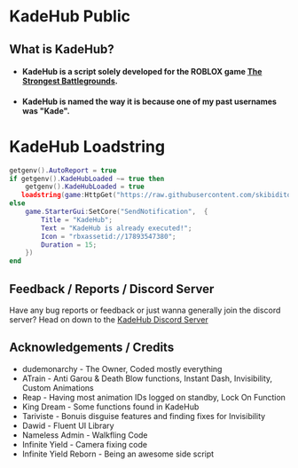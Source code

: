 
# KadeHub Public
## What is KadeHub?
- #### KadeHub is a script solely developed for the ROBLOX game [The Strongest Battlegrounds](https://www.roblox.com/games/10449761463/The-Strongest-Battlegrounds?AssetId=10449761463).
- #### KadeHub is named the way it is because one of my past usernames was "Kade".


# KadeHub Loadstring
```lua
getgenv().AutoReport = true
if getgenv().KadeHubLoaded ~= true then
    getgenv().KadeHubLoaded = true
   loadstring(game:HttpGet("https://raw.githubusercontent.com/skibiditoiletfan2007/KadeHubRepository/main/Latest.lua"))()
else
    game.StarterGui:SetCore("SendNotification",  {
        Title = "KadeHub";
        Text = "KadeHub is already executed!";
        Icon = "rbxassetid://17893547380";
        Duration = 15;
    })
end
```
## Feedback / Reports / Discord Server

Have any bug reports or feedback or just wanna generally join the discord server? Head on down to the [KadeHub Discord Server](https://discord.gg/V6ETjQ76bP)


## Acknowledgements / Credits

 - dudemonarchy - The Owner, Coded mostly everything
 - ATrain - Anti Garou & Death Blow functions, Instant Dash, Invisibility, Custom Animations 
 - Reap - Having most animation IDs logged on standby, Lock On Function
 - King Dream - Some functions found in KadeHub
 - Tariviste - Bonuis disguise features and finding fixes for Invisibility
 - Dawid - Fluent UI Library
 - Nameless Admin - Walkfling Code
 - Infinite Yield - Camera fixing code
 - Infinite Yield Reborn - Being an awesome side script
